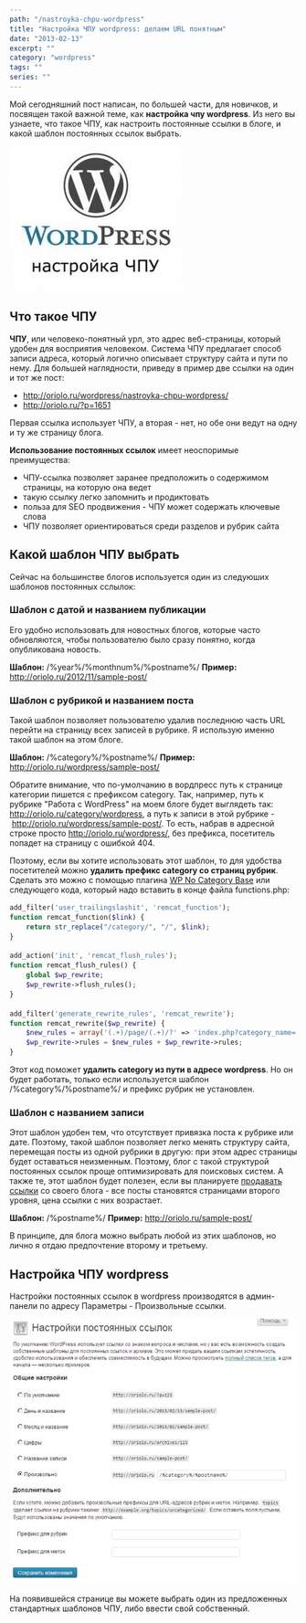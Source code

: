 ```yaml
---
path: "/nastroyka-chpu-wordpress"
title: "Настройка ЧПУ wordpress: делаем URL понятным"
date: "2013-02-13"
excerpt: ""
category: "wordpress"
tags: ""
series: ""
---
```


Мой сегодняшний пост написан, по большей части, для новичков, и посвящен такой важной теме, как **настройка чпу wordpress**. Из него вы узнаете, что такое ЧПУ, как настроить постоянные ссылки в блоге, и какой шаблон постоянных ссылок выбрать.

![Wordpress ЧПУ](images/Wordpress-CHPU.jpg)

## Что такое ЧПУ

**ЧПУ**, или человеко-понятный урл, это адрес веб-страницы, который удобен для восприятия человеком. Система ЧПУ предлагает способ записи адреса, который логично описывает структуру сайта и пути по нему. Для большей наглядности, приведу в пример две ссылки на один и тот же пост:

- http://oriolo.ru/wordpress/nastroyka-chpu-wordpress/
- http://oriolo.ru/?p=1651

Первая ссылка использует ЧПУ, а вторая - нет, но обе они ведут на одну и ту же страницу блога.

**Использование постоянных ссылок** имеет неоспоримые преимущества:

- ЧПУ-ссылка позволяет заранее предположить о содержимом страницы, на которую она ведет
- такую ссылку легко запомнить и продиктовать
- польза для SEO продвижения - ЧПУ может содержать ключевые слова
- ЧПУ позволяет ориентироваться среди разделов и рубрик сайта

## Какой шаблон ЧПУ выбрать

Сейчас на большинстве блогов используется один из следуюших шаблонов постоянных сслылок:

### Шаблон с датой и названием публикации

Его удобно использовать для новостных блогов, которые часто обновляются, чтобы пользователю было сразу понятно, когда опубликована новость.

**Шаблон:** /%year%/%monthnum%/%postname%/ **Пример:** http://oriolo.ru/2012/11/sample-post/

### Шаблон с рубрикой и названием поста

Такой шаблон позволяет пользователю удалив последнюю часть URL перейти на страницу всех записей в рубрике. Я использую именно такой шаблон на этом блоге.

**Шаблон:** /%category%/%postname%/ **Пример:** http://oriolo.ru/wordpress/sample-post/

Обратите внимание, что по-умолчанию в вордпресс путь к странице категории пишется с префиксом category. Так, например, путь к рубрике "Работа с WordPress" на моем блоге будет выглядеть так: http://oriolo.ru/category/wordpress, а путь к записи в этой рубрике - http://oriolo.ru/wordpress/sample-post/. То есть, набрав в адресной строке просто http://oriolo.ru/wordpress/, без префикса, посетитель попадет на страницу с ошибкой 404.

Поэтому, если вы хотите использовать этот шаблон, то для удобства посетителей можно **удалить префикс category со страниц рубрик**. Сделать это можно с помощью плагина [WP No Category Base](http://wordpress.org/extend/plugins/wp-no-category-base/) или следующего кода, который надо вставить в конце файла functions.php:

```php
add_filter('user_trailingslashit', 'remcat_function');
function remcat_function($link) {
    return str_replace("/category/", "/", $link);
}
  
add_action('init', 'remcat_flush_rules');
function remcat_flush_rules() {
    global $wp_rewrite;
    $wp_rewrite->flush_rules();
}
  
add_filter('generate_rewrite_rules', 'remcat_rewrite');
function remcat_rewrite($wp_rewrite) {
    $new_rules = array('(.+)/page/(.+)/?' => 'index.php?category_name='.$wp_rewrite->preg_index(1).'&paged='.$wp_rewrite->preg_index(2));
    $wp_rewrite->rules = $new_rules + $wp_rewrite->rules;
}
```

Этот код поможет **удалить category из пути в адресе wordpress**. Но он будет работать, только если используется шаблон /%category%/%postname%/ и префикс рубрик не установлен.

### Шаблон с названием записи

Этот шаблон удобен тем, что отсутствует привязка поста к рубрике или дате. Поэтому, такой шаблон позволяет легко менять структуру сайта, перемещая посты из одной рубрики в другую: при этом адрес страницы будет оставаться неизменным. Поэтому, блог с такой структурой постоянных ссылок проще оптимизировать для поисковых систем. А также те, этот шаблон будет полезен, если вы планируете [продавать ссылки](http://oriolo.ru/monetizatsiya/wordpress-sape/ "WordPress + Sape") со своего блога - все посты становятся страницами второго уровня, цена ссылки с них возрастает.

**Шаблон:** /%postname%/ **Пример:** http://oriolo.ru/sample-post/

В принципе, для блога можно выбрать любой из этих шаблонов, но лично я отдаю предпочтение второму и третьему.

## Настройка ЧПУ wordpress

Настройки постоянных ссылок в wordpress производятся в админ-панели по адресу Параметры - Произвольные ссылки.

[![настройки постоянных ссылок wordpress](images/nastroyki-postoyannyih-ssyilok-wordpress.jpg)](http://oriolo.ru/wp-content/uploads/2013/02/nastroyki-postoyannyih-ssyilok-wordpress.jpg)

На появившейся странице вы можете выбрать один из предложенных стандартных шаблонов ЧПУ, либо ввести свой собственный.
